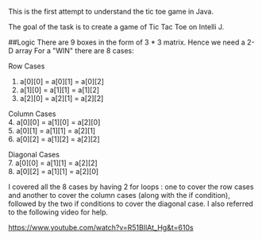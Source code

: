 This is the first attempt to understand the tic toe game in Java.

The goal of the task is to create a game of Tic Tac Toe on Intelli J.

##Logic
There are 9 boxes in the form of 3 * 3 matrix. Hence we need a 2-D array For a "WIN" there are 8 cases:

Row Cases <br />
1. a[0][0] = a[0][1] = a[0][2] <br />
2. a[1][0] = a[1][1] = a[1][2] <br />
3. a[2][0] = a[2][1] = a[2][2] <br />

Column Cases <br />
4. a[0][0] = a[1][0] = a[2][0] <br />
5. a[0][1] = a[1][1] = a[2][1] <br />
6. a[0][2] = a[1][2] = a[2][2] <br />

Diagonal Cases <br />
7. a[0][0] = a[1][1] = a[2][2] <br />
8. a[0][2] = a[1][1] = a[2][0] <br />

I covered all the 8 cases by having 2 for loops : one to cover the row cases and another to cover the column cases (along with the if condition), followed by the two if conditions to cover the diagonal case. 
I also referred to the following video for help.

https://www.youtube.com/watch?v=R51BIlAt_Hg&t=610s
